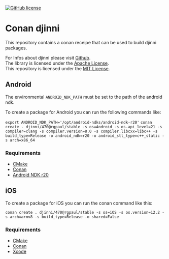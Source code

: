 [![GitHub license](https://img.shields.io/badge/license-MIT-blue.svg)](LICENSE)
<!-- ![Android status](https://github.com/rgpaul/conan-djinni-scripts/workflows/Android/badge.svg)
![iOS status](https://github.com/rgpaul/conan-djinni-scripts/workflows/iOS/badge.svg) -->

# Conan djinni

This repository contains a conan receipe that can be used to build djinni packages.

For Infos about djinni please visit [Github](https://github.com/dropbox/djinni).  
The library is licensed under the [Apache License](https://github.com/dropbox/djinni/blob/master/LICENSE).  
This repository is licensed under the [MIT License](LICENSE).

## Android

The environmental `ANDROID_NDK_PATH` must be set to the path of the android ndk.

To create a package for Android you can run the following commands like:

`export ANDROID_NDK_PATH='/opt/android-ndks/android-ndk-r20'`
`conan create . djinni/470@rgpaul/stable -s os=Android -s os.api_level=21 -s compiler=clang -s compiler.version=8.0 -s compiler.libcxx=libc++ -s build_type=Release -o android_ndk=r20 -o android_stl_type=c++_static -s arch=x86_64`

### Requirements

* [CMake](https://cmake.org/)
* [Conan](https://conan.io/)
* [Android NDK r20](https://developer.android.com/ndk/downloads/)

## iOS

To create a package for iOS you can run the conan command like this:

`conan create . djinni/470@rgpaul/stable -s os=iOS -s os.version=12.2 -s arch=armv8 -s build_type=Release -o shared=False`

### Requirements

* [CMake](https://cmake.org/)
* [Conan](https://conan.io/)
* [Xcode](https://developer.apple.com/xcode/)
